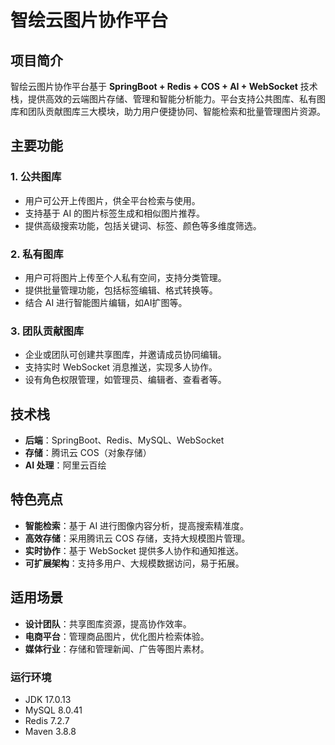 # 智绘云图片协作平台

## 项目简介

智绘云图片协作平台基于 **SpringBoot + Redis + COS + AI + WebSocket** 技术栈，提供高效的云端图片存储、管理和智能分析能力。平台支持公共图库、私有图库和团队贡献图库三大模块，助力用户便捷协同、智能检索和批量管理图片资源。

## 主要功能

### 1. 公共图库

- 用户可公开上传图片，供全平台检索与使用。
- 支持基于 AI 的图片标签生成和相似图片推荐。
- 提供高级搜索功能，包括关键词、标签、颜色等多维度筛选。

### 2. 私有图库

- 用户可将图片上传至个人私有空间，支持分类管理。
- 提供批量管理功能，包括标签编辑、格式转换等。
- 结合 AI 进行智能图片编辑，如AI扩图等。

### 3. 团队贡献图库

- 企业或团队可创建共享图库，并邀请成员协同编辑。
- 支持实时 WebSocket 消息推送，实现多人协作。
- 设有角色权限管理，如管理员、编辑者、查看者等。

## 技术栈

- **后端**：SpringBoot、Redis、MySQL、WebSocket
- **存储**：腾讯云 COS（对象存储）
- **AI 处理**：阿里云百绘




## 特色亮点

- **智能检索**：基于 AI 进行图像内容分析，提高搜索精准度。
- **高效存储**：采用腾讯云 COS 存储，支持大规模图片管理。
- **实时协作**：基于 WebSocket 提供多人协作和通知推送。
- **可扩展架构**：支持多用户、大规模数据访问，易于拓展。

## 适用场景

- **设计团队**：共享图库资源，提高协作效率。
- **电商平台**：管理商品图片，优化图片检索体验。
- **媒体行业**：存储和管理新闻、广告等图片素材。



### 运行环境

- JDK 17.0.13
- MySQL 8.0.41
- Redis 7.2.7
- Maven 3.8.8

